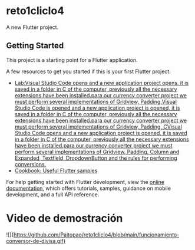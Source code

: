 # reto1cliclo4

A new Flutter project.

## Getting Started

This project is a starting point for a Flutter application.

A few resources to get you started if this is your first Flutter project:

- [Lab:Visual Studio Code opens and a new application project opens, it is saved in a folder in C of the computer, previously all the necessary extensions have been installed.para our currency converter project we must perform several implementations of Gridview, Padding,Visual Studio Code is opened and a new application project is opened, it is saved in a folder in C of the computer, previously all the necessary extensions have been installed.para our currency converter project we must perform several implementations of Gridview, Padding, CVisual Studio Code opens and a new application project is opened, it is saved in a folder in C of the computer, previously all the necessary extensions have been installed.para our currency converter project we must perform several implementations of Gridview, Padding, Column and Expanded, Textfield, DropdownButton and the rules for performing conversions.](https://docs.flutter.dev/get-started/codelab)
- [Cookbook: Useful Flutter samples](https://docs.flutter.dev/cookbook)

For help getting started with Flutter development, view the
[online documentation](https://github.com/Paitopao/reto1cliclo4.git), which offers tutorials,
samples, guidance on mobile development, and a full API reference.
# Video de demostración

![]{https://github.com/Paitopao/reto1cliclo4/blob/main/funcionamiento-conversor-de-divisa.gif}
